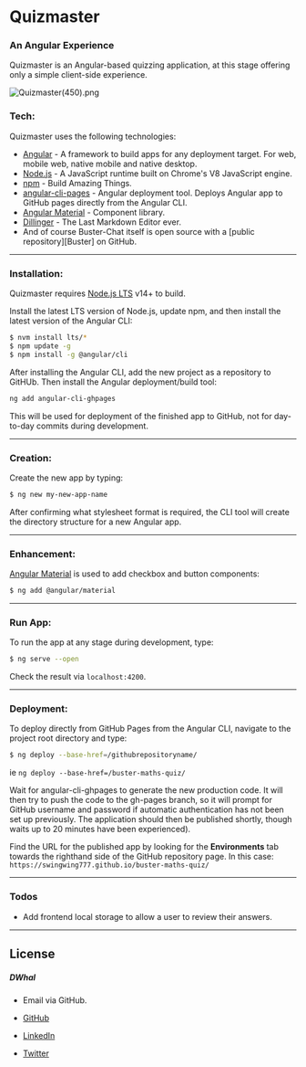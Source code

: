 # Quizmaster
### An Angular Experience
Quizmaster is an Angular-based quizzing application, at this stage offering only a simple client-side experience.

![Quizmaster(450).png](https://sweepback.co.uk/supportfiles/Readme%20Support%20Media%20-%20for%20Sweepback/Quizmaster(450).png)

### Tech:

Quizmaster uses the following technologies:

* [Angular] - A framework to build apps for any deployment target. For web, mobile web, native mobile and native desktop.
* [Node.js] - A JavaScript runtime built on Chrome's V8 JavaScript engine.
* [npm] - Build Amazing Things.
* [angular-cli-pages] - Angular deployment tool.  Deploys Angular app to GitHub pages directly from the Angular CLI.
* [Angular Material] - Component library.
* [Dillinger] - The Last Markdown Editor ever.
* And of course Buster-Chat itself is open source with a [public repository][Buster]
 on GitHub.
----
### Installation:

Quizmaster requires [Node.js LTS](https://nodejs.org/) v14+ to build.

Install the latest LTS version of Node.js, update npm, and then install the latest version of the Angular CLI:
```sh
$ nvm install lts/*
$ npm update -g
$ npm install -g @angular/cli
```
After installing the Angular CLI, add the new project as a repository to GitHUb.  Then install the Angular deployment/build tool:
```sh
ng add angular-cli-ghpages
```
This will be used for deployment of the finished app to GitHub, not for day-to-day commits during development.

----

### Creation:
Create the new app by typing:
```sh
$ ng new my-new-app-name
```
After confirming what stylesheet format is required, the CLI tool will create the directory structure for a new Angular app.

----

### Enhancement:
[Angular Material] is used to add checkbox and button components:
```sh
$ ng add @angular/material
```

----
### Run App:
To run the app at any stage during development, type:
```sh
$ ng serve --open
```
Check the result via `localhost:4200`.

----

### Deployment:
To deploy directly from GitHub Pages from the Angular CLI, navigate to the project root directory and type:
```sh
$ ng deploy --base-href=/githubrepositoryname/
```
ie `ng deploy --base-href=/buster-maths-quiz/`

Wait for angular-cli-ghpages to generate the new production code. It will then try to push the code to the gh-pages branch, so it will prompt for GitHub username and password if automatic authentication has not been set up previously.  The application should then be published shortly, though waits up to 20 minutes have been experienced).

Find the URL for the published app by looking for the **Environments** tab towards the righthand side of the GitHub repository page.  In this case: `https://swingwing777.github.io/buster-maths-quiz/`

----
### Todos

 - Add frontend local storage to allow a user to review their answers.

----
License 
----

##### DWhal
* Email via GitHub.
* [GitHub]
* [LinkedIn]
* [Twitter]



   [Dillinger]: <https://github.com/joemccann/dillinger>
   [Node.js]: <https://nodejs.org/en/>
   [npm]: <https://www.npmjs.com/>
   [Angular]: <https://angular.io/>
   [angular-cli-pages]: <https://www.npmjs.com/package/angular-cli-ghpages>
   [Angular Material]: <https://material.angular.io/>
   [GitHub]: <https://github.com/Swingwing777/buster-maths-quiz>
   [LinkedIn]: <linkedin.com/in/david-hales-3450305a>
   [Twitter]: <https://twitter.com/dwhal>